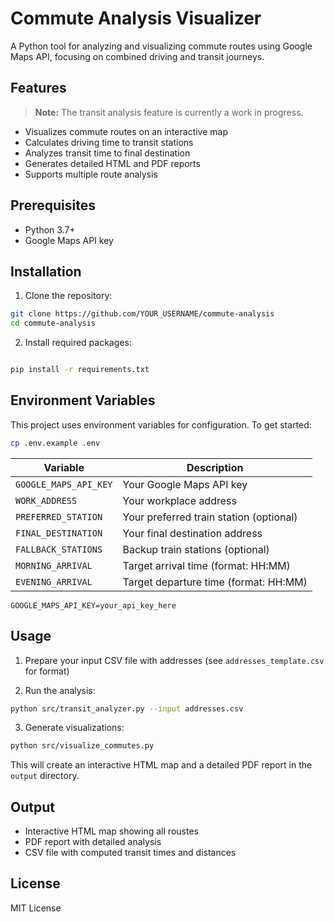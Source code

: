 # Commute Analysis Visualizer

A Python tool for analyzing and visualizing commute routes using Google Maps API, focusing on combined driving and transit journeys.

## Features

> **Note:** The transit analysis feature is currently a work in progress.

- Visualizes commute routes on an interactive map
- Calculates driving time to transit stations
- Analyzes transit time to final destination
- Generates detailed HTML and PDF reports
- Supports multiple route analysis

## Prerequisites

- Python 3.7+
- Google Maps API key

## Installation

1. Clone the repository:

```bash
git clone https://github.com/YOUR_USERNAME/commute-analysis
cd commute-analysis
```

2. Install required packages:

```bash

pip install -r requirements.txt

```
## Environment Variables

This project uses environment variables for configuration. To get started:

```bash
cp .env.example .env
```

| Variable | Description |
|----------|-------------|
| `GOOGLE_MAPS_API_KEY` | Your Google Maps API key |
| `WORK_ADDRESS` | Your workplace address |
| `PREFERRED_STATION` | Your preferred train station (optional) |
| `FINAL_DESTINATION` | Your final destination address |
| `FALLBACK_STATIONS` | Backup train stations (optional) |
| `MORNING_ARRIVAL` | Target arrival time (format: HH:MM) |
| `EVENING_ARRIVAL` | Target departure time (format: HH:MM) |


```
GOOGLE_MAPS_API_KEY=your_api_key_here
```

## Usage

1. Prepare your input CSV file with addresses (see `addresses_template.csv` for format)

2. Run the analysis:

```bash
python src/transit_analyzer.py --input addresses.csv
```
3. Generate visualizations:

```bash
python src/visualize_commutes.py
```

This will create an interactive HTML map and a detailed PDF report in the `output` directory.

## Output

- Interactive HTML map showing all roustes
- PDF report with detailed analysis
- CSV file with computed transit times and distances

## License

MIT License